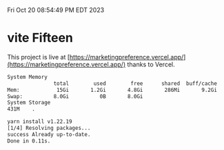 Fri Oct 20 08:54:49 PM EDT 2023

# vite Fifteen


This project is live at [https://marketingpreference.vercel.app/](https://marketingpreference.vercel.app/) thanks to Vercel.

```bash
System Memory
               total        used        free      shared  buff/cache   available
Mem:            15Gi       1.2Gi       4.8Gi       286Mi       9.2Gi        13Gi
Swap:          8.0Gi          0B       8.0Gi
System Storage
431M	.
```
```bash
yarn install v1.22.19
[1/4] Resolving packages...
success Already up-to-date.
Done in 0.11s.
```
